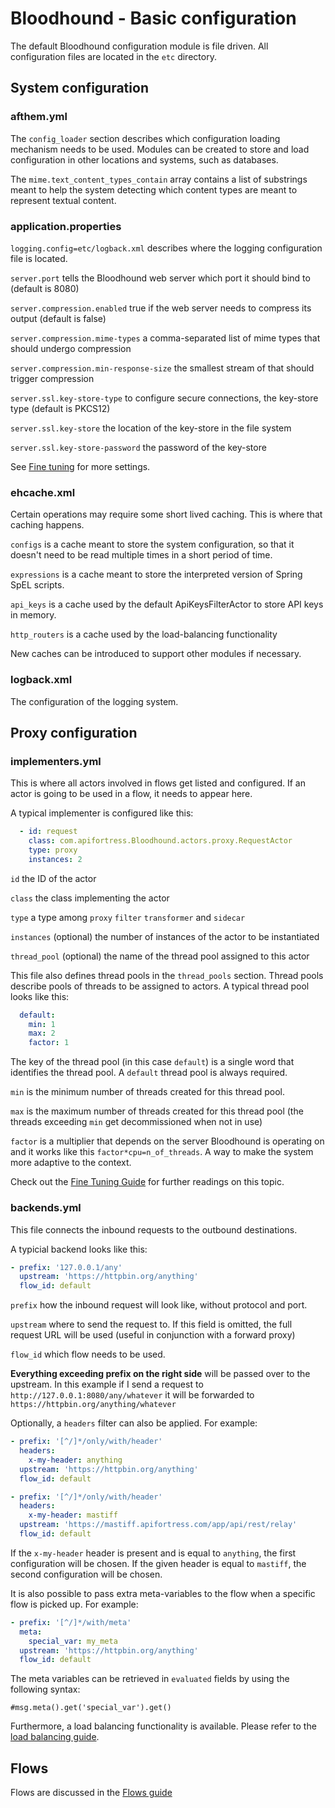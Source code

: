 # Bloodhound - Basic configuration

The default Bloodhound configuration module is file driven. All configuration files are located in the `etc` directory.

## System configuration

### afthem.yml

The `config_loader` section describes which configuration loading mechanism needs to be used. Modules can be created to
store and load configuration in other locations and systems, such as databases.

The `mime.text_content_types_contain` array contains a list of substrings meant to help the system detecting which
content types are meant to represent textual content.
  
### application.properties

`logging.config=etc/logback.xml` describes where the logging configuration file is located.

`server.port` tells the Bloodhound web server which port it should bind to (default is 8080)

`server.compression.enabled` true if the web server needs to compress its output (default is false)

`server.compression.mime-types` a comma-separated list of mime types that should undergo compression

`server.compression.min-response-size` the smallest stream of that should trigger compression

`server.ssl.key-store-type` to configure secure connections, the key-store type (default is PKCS12)

`server.ssl.key-store` the location of the key-store in the file system

`server.ssl.key-store-password` the password of the key-store 

See [Fine tuning](06_fine_tuning.md) for more settings.

### ehcache.xml

Certain operations may require some short lived caching. This is where that caching happens.

`configs` is a cache meant to store the system configuration, so that it doesn't need to be read multiple
times in a short period of time.

`expressions` is a cache meant to store the interpreted version of Spring SpEL scripts.

`api_keys` is a cache used by the default ApiKeysFilterActor to store API keys in memory.

`http_routers` is a cache used by the load-balancing functionality

New caches can be introduced to support other modules if necessary.

### logback.xml

The configuration of the logging system.

## Proxy configuration

### implementers.yml

This is where all actors involved in flows get listed and configured. If an actor is going to be used in a flow, it
needs to appear here.

A typical implementer is configured like this:
```yaml
  - id: request
    class: com.apifortress.Bloodhound.actors.proxy.RequestActor
    type: proxy
    instances: 2
```
`id` the ID of the actor

`class` the class implementing the actor

`type` a type among `proxy` `filter` `transformer` and `sidecar`

`instances` (optional) the number of instances of the actor to be instantiated

`thread_pool` (optional) the name of the thread pool assigned to this actor

This file also defines thread pools in the `thread_pools` section. Thread pools describe pools of threads to be assigned
to actors. A typical thread pool looks like this:

```yaml
  default:
    min: 1
    max: 2
    factor: 1
```

The key of the thread pool (in this case `default`) is a single word that identifies the thread pool. A `default` thread
pool is always required.

`min` is the minimum number of threads created for this thread pool.

`max` is the maximum number of threads created for this thread pool (the threads exceeding `min` get decommissioned when
not in use)

`factor` is a multiplier that depends on the server Bloodhound is operating on and it works like this
`factor*cpu=n_of_threads`. A way to make the system more adaptive to the context.

Check out the [Fine Tuning Guide](06_fine_tuning.md) for further readings on this topic.

### backends.yml

This file connects the inbound requests to the outbound destinations.

A typicial backend looks like this:
```yaml
- prefix: '127.0.0.1/any'
  upstream: 'https://httpbin.org/anything'
  flow_id: default
```

`prefix` how the inbound request will look like, without protocol and port.

`upstream` where to send the request to. If this field is omitted, the full request URL will be used (useful in
conjunction with a forward proxy)

`flow_id` which flow needs to be used.

**Everything exceeding prefix on the right side** will be passed over to the upstream. In this example if I send a
request to `http://127.0.0.1:8080/any/whatever` it will be forwarded to `https://httpbin.org/anything/whatever`

Optionally, a `headers` filter can also be applied. For example:

```yaml
- prefix: '[^/]*/only/with/header'
  headers:
    x-my-header: anything
  upstream: 'https://httpbin.org/anything'
  flow_id: default

- prefix: '[^/]*/only/with/header'
  headers:
    x-my-header: mastiff
  upstream: 'https://mastiff.apifortress.com/app/api/rest/relay'
  flow_id: default
```

If the `x-my-header` header is present and is equal to `anything`, the first configuration will be chosen.
If the given header is equal to `mastiff`, the second configuration will be chosen.

It is also possible to pass extra meta-variables to the flow when a specific flow is picked up. For example:

```yaml
- prefix: '[^/]*/with/meta'
  meta:
    special_var: my_meta
  upstream: 'https://httpbin.org/anything'
  flow_id: default
```

The meta variables can be retrieved in `evaluated` fields by using the following syntax:

```
#msg.meta().get('special_var').get()
```

Furthermore, a load balancing functionality is available. Please refer to the [load balancing guide](05_load_balancing.md). 

## Flows

Flows are discussed in the [Flows guide](03_flows.md)